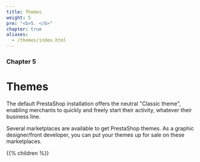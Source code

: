 ```yaml
---
title: Themes
weight: 5
pre: "<b>5. </b>"
chapter: true
aliases:
  - /themes/index.html
---
```


### Chapter 5

# Themes

The default PrestaShop installation offers the neutral "Classic theme", enabling merchants to quickly and freely start their activity, whatever their business line.

Several marketplaces are available to get PrestaShop themes. As a graphic designer/front developer, you can put your themes up for sale on these marketplaces.

{{% children %}}
